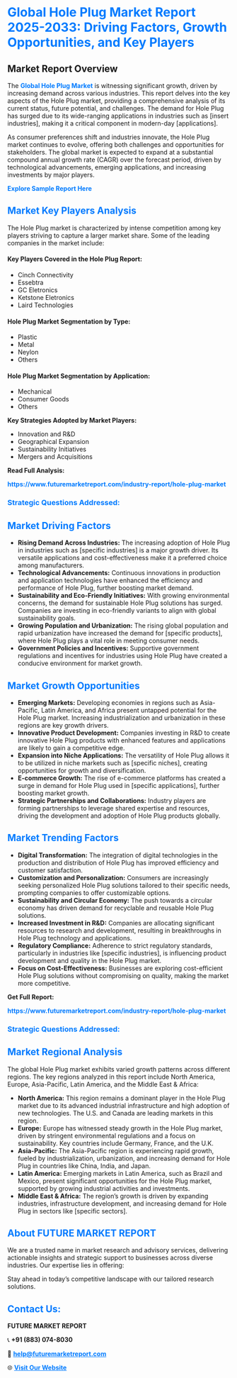 <h1 style="color: #007BFF;">Global Hole Plug Market Report 2025-2033: Driving Factors, Growth Opportunities, and Key Players</h1>

<section id="overview">
<h2>Market Report Overview</h2>
<p>The <a href="https://www.futuremarketreport.com/industry-report/hole-plug-market" style="color: #007BFF; text-decoration: none;"><strong>Global Hole Plug Market</strong></a> is witnessing significant growth, driven by increasing demand across various industries. This report delves into the key aspects of the Hole Plug market, providing a comprehensive analysis of its current status, future potential, and challenges. The demand for Hole Plug has surged due to its wide-ranging applications in industries such as [insert industries], making it a critical component in modern-day [applications].</p>
<p>As consumer preferences shift and industries innovate, the Hole Plug market continues to evolve, offering both challenges and opportunities for stakeholders. The global market is expected to expand at a substantial compound annual growth rate (CAGR) over the forecast period, driven by technological advancements, emerging applications, and increasing investments by major players.</p>
</section>

<section id="overview">
<p><a href="https://www.futuremarketreport.com/request-sample/reportId=55492" style="color: #007BFF; text-decoration: none;"><strong>Explore Sample Report Here</strong></a></p>
</section>

<section id="key-players">
<h2 style="color: #007BFF;">Market Key Players Analysis</h2>
<p>The Hole Plug market is characterized by intense competition among key players striving to capture a larger market share. Some of the leading companies in the market include:</p>
<h4>Key Players Covered in the Hole Plug Report:</h4>
<ul><li>Cinch Connectivity</li><li>Essebtra</li><li>GC Eletronics</li><li>Ketstone Eletronics</li><li>Laird Technologies</li></ul>
<h4>Hole Plug Market Segmentation by Type:</h4>
<ul><li>Plastic</li><li>Metal</li><li>Neylon</li><li>Others</li></ul>

<h4>Hole Plug Market Segmentation by Application:</h4>
<ul><li>Mechanical</li><li>Consumer Goods</li><li>Others</li></ul>
<p><strong>Key Strategies Adopted by Market Players:</strong></p>
<ul>
<li>Innovation and R&D</li>
<li>Geographical Expansion</li>
<li>Sustainability Initiatives</li>
<li>Mergers and Acquisitions</li>
</ul>
</section>

<section>
<p><strong>Read Full Analysis: </strong></p><a href="https://www.futuremarketreport.com/industry-report/hole-plug-market" style="color: #007BFF; text-decoration: none;"><strong>https://www.futuremarketreport.com/industry-report/hole-plug-market</strong></a>
<h3 style="color: #007BFF;">Strategic Questions Addressed:</h3>
</section>

<section id="driving-factors">
<h2 style="color: #007BFF;">Market Driving Factors</h2>
<ul>
<li><strong>Rising Demand Across Industries:</strong> The increasing adoption of Hole Plug in industries such as [specific industries] is a major growth driver. Its versatile applications and cost-effectiveness make it a preferred choice among manufacturers.</li>
<li><strong>Technological Advancements:</strong> Continuous innovations in production and application technologies have enhanced the efficiency and performance of Hole Plug, further boosting market demand.</li>
<li><strong>Sustainability and Eco-Friendly Initiatives:</strong> With growing environmental concerns, the demand for sustainable Hole Plug solutions has surged. Companies are investing in eco-friendly variants to align with global sustainability goals.</li>
<li><strong>Growing Population and Urbanization:</strong> The rising global population and rapid urbanization have increased the demand for [specific products], where Hole Plug plays a vital role in meeting consumer needs.</li>
<li><strong>Government Policies and Incentives:</strong> Supportive government regulations and incentives for industries using Hole Plug have created a conducive environment for market growth.</li>
</ul>
</section>

<section id="growth-opportunities">
<h2 style="color: #007BFF;">Market Growth Opportunities</h2>
<ul>
<li><strong>Emerging Markets:</strong> Developing economies in regions such as Asia-Pacific, Latin America, and Africa present untapped potential for the Hole Plug market. Increasing industrialization and urbanization in these regions are key growth drivers.</li>
<li><strong>Innovative Product Development:</strong> Companies investing in R&D to create innovative Hole Plug products with enhanced features and applications are likely to gain a competitive edge.</li>
<li><strong>Expansion into Niche Applications:</strong> The versatility of Hole Plug allows it to be utilized in niche markets such as [specific niches], creating opportunities for growth and diversification.</li>
<li><strong>E-commerce Growth:</strong> The rise of e-commerce platforms has created a surge in demand for Hole Plug used in [specific applications], further boosting market growth.</li>
<li><strong>Strategic Partnerships and Collaborations:</strong> Industry players are forming partnerships to leverage shared expertise and resources, driving the development and adoption of Hole Plug products globally.</li>
</ul>
</section>

<section id="trending-factors">
<h2 style="color: #007BFF;">Market Trending Factors</h2>
<ul>
<li><strong>Digital Transformation:</strong> The integration of digital technologies in the production and distribution of Hole Plug has improved efficiency and customer satisfaction.</li>
<li><strong>Customization and Personalization:</strong> Consumers are increasingly seeking personalized Hole Plug solutions tailored to their specific needs, prompting companies to offer customizable options.</li>
<li><strong>Sustainability and Circular Economy:</strong> The push towards a circular economy has driven demand for recyclable and reusable Hole Plug solutions.</li>
<li><strong>Increased Investment in R&D:</strong> Companies are allocating significant resources to research and development, resulting in breakthroughs in Hole Plug technology and applications.</li>
<li><strong>Regulatory Compliance:</strong> Adherence to strict regulatory standards, particularly in industries like [specific industries], is influencing product development and quality in the Hole Plug market.</li>
<li><strong>Focus on Cost-Effectiveness:</strong> Businesses are exploring cost-efficient Hole Plug solutions without compromising on quality, making the market more competitive.</li>
</ul>
</section>

<section>
<p><strong>Get Full Report: </strong></p><a href="https://www.futuremarketreport.com/industry-report/hole-plug-market" style="color: #007BFF; text-decoration: none;"><strong>https://www.futuremarketreport.com/industry-report/hole-plug-market</strong></a>
<h3 style="color: #007BFF;">Strategic Questions Addressed:</h3>
</section>


<section id="regional-analysis">
<h2 style="color: #007BFF;">Market Regional Analysis</h2>
<p>The global Hole Plug market exhibits varied growth patterns across different regions. The key regions analyzed in this report include North America, Europe, Asia-Pacific, Latin America, and the Middle East & Africa:</p>
<ul>
<li><strong>North America:</strong> This region remains a dominant player in the Hole Plug market due to its advanced industrial infrastructure and high adoption of new technologies. The U.S. and Canada are leading markets in this region.</li>
<li><strong>Europe:</strong> Europe has witnessed steady growth in the Hole Plug market, driven by stringent environmental regulations and a focus on sustainability. Key countries include Germany, France, and the U.K.</li>
<li><strong>Asia-Pacific:</strong> The Asia-Pacific region is experiencing rapid growth, fueled by industrialization, urbanization, and increasing demand for Hole Plug in countries like China, India, and Japan.</li>
<li><strong>Latin America:</strong> Emerging markets in Latin America, such as Brazil and Mexico, present significant opportunities for the Hole Plug market, supported by growing industrial activities and investments.</li>
<li><strong>Middle East & Africa:</strong> The region’s growth is driven by expanding industries, infrastructure development, and increasing demand for Hole Plug in sectors like [specific sectors].</li>
</ul>
</section>

<footer>
<h2 style="color: #007BFF;">About FUTURE MARKET REPORT</h2>
<p>We are a trusted name in market research and advisory services, delivering actionable insights and strategic support to businesses across diverse industries. Our expertise lies in offering:</p>

<p>Stay ahead in today’s competitive landscape with our tailored research solutions.</p>

<h2 style="color: #007BFF;">Contact Us:</h2>
<p><strong>FUTURE MARKET REPORT</strong></p>
<p>📞 <strong>+91 (883) 074-8030</strong></p>
<p>📧 <strong><a href="mailto:help@futuremarketreport.com" style="color: #007BFF;">help@futuremarketreport.com</a></strong></p>
<p>🌐 <strong><a href="https://www.futuremarketreport.com/" style="color: #007BFF;">Visit Our Website</a></strong></p>
</footer>
